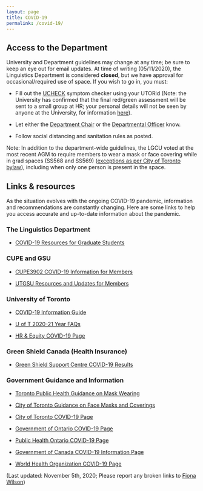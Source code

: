 ```yaml
---
layout: page
title: COVID-19
permalink: /covid-19/
---
```


## Access to the Department

University and Department guidelines may change at any time; be sure to keep an eye out for email updates. At time of writing (05/11/2020), the Linguistics Department is considered **closed**, but we have approval for occasional/required use of space. If you wish to go in, you must:

* Fill out the [UCHECK](https://ucheck.utoronto.ca/) symptom checker using your UTORid (Note: the University has confirmed that the final red/green assessment will be sent to a small group at HR; your personal details will not be seen by anyone at the University, for information [here](https://www.utoronto.ca/utogether2020/ucheck)).

* Let either the [Department Chair](https://www.linguistics.utoronto.ca/people/directories/all-faculty/sali-tagliamonte) or the [Departmental Officer](https://www.linguistics.utoronto.ca/people/directories/staff/mary-hsu) know.

* Follow social distancing and sanitation rules as posted.

Note: In addition to the department-wide guidelines, the LGCU voted at the most recent AGM to require members to wear a mask or face covering while in grad spaces (SS568 and SS569) ([exceptions as per City of Toronto bylaw]()), including when only one person is present in the space.

## Links & resources

As the situation evolves with the ongoing COVID-19 pandemic, information and recommendations are constantly changing. Here are some links to help you access accurate and up-to-date information about the pandemic.

### The Linguistics Department

* [COVID-19 Resources for Graduate Students](https://www.linguistics.utoronto.ca/covid-19-resources)

### CUPE and GSU

* [CUPE3902 COVID-19 Information for Members](https://www.cupe3902.org/covid-19/)

* [UTGSU Resources and Updates for Members](https://utgsu.ca/covid-19-updates/)

### University of Toronto

* [COVID-19 Information Guide](https://guides.library.utoronto.ca/coronavirus)

* [U of T 2020-21 Year FAQs](https://www.utoronto.ca/utogether2020/faqs)

* [HR & Equity COVID-19 Page](https://hrandequity.utoronto.ca/covid-19/)

### Green Shield Canada (Health Insurance)

* [Green Shield Support Centre COVID-19 Results](https://support.greenshield.ca/SupportCentre/GreenShield/Home/DocumentsByTopic/region_coronavirus)

### Government Guidance and Information

* [Toronto Public Health Guidance on Mask Wearing](https://www.toronto.ca/wp-content/uploads/2020/07/9836-COVID-19-Guidance-on-face-mask-and-covering-bylaw.pdf)

* [City of Toronto Guidance on Face Masks and Coverings](https://www.toronto.ca/home/covid-19/covid-19-protect-yourself-others/covid-19-reduce-virus-spread/?accordion=face-masks-coverings)

* [City of Toronto COVID-19 Page](https://www.toronto.ca/home/covid-19/)

* [Government of Ontario COVID-19 Page](https://covid-19.ontario.ca/index.html)

* [Public Health Ontario COVID-19 Page](https://www.publichealthontario.ca/en/diseases-and-conditions/infectious-diseases/respiratory-diseases/novel-coronavirus)

* [Government of Canada COVID-19 Information Page](https://www.canada.ca/en/public-health/services/diseases/coronavirus-disease-covid-19.html)

* [World Health Organization COVID-19 Page](https://www.who.int/emergencies/diseases/novel-coronavirus-2019)

(Last updated: November 5th, 2020; Please report any broken links to [Fiona Wilson](https://www.linguistics.utoronto.ca/people/directories/graduate-students/fiona-wilson))
